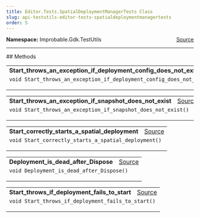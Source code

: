 ```yaml
---
title: Editor.Tests.SpatialDeploymentManagerTests Class
slug: api-testutils-editor-tests-spatialdeploymentmanagertests
order: 5
---
```


<p><b>Namespace:</b> Improbable.Gdk.TestUtils<span style="float: right"><a href="https://www.github.com/spatialos/gdk-for-unity/blob/0.3.3/workers/unity/Packages/io.improbable.gdk.testutils/Editor/Tests/SpatialDeploymentManagerTests.cs/#L9">Source</a></span></p>













</p>
<hr style="width:100%; border-top-color:#d8d8d8" />
## Methods


</p>


<table class="io-api-doc">    <tr>        <td class="io-api-doc-name"><a id="start-throws-an-exception-if-deployment-config-does-not-exist"></a><b>Start_throws_an_exception_if_deployment_config_does_not_exist</b></td>        <td class="io-api-doc-source"><a href="https://www.github.com/spatialos/gdk-for-unity/blob/0.3.3/workers/unity/Packages/io.improbable.gdk.testutils/Editor/Tests/SpatialDeploymentManagerTests.cs/#L12">Source</a></td>    </tr>    <tr>        <td class="io-api-doc-content" colspan="2"><code>void Start_throws_an_exception_if_deployment_config_does_not_exist()</code></p></td>    </tr></table>
<table class="io-api-doc">    <tr>        <td class="io-api-doc-name"><a id="start-throws-an-exception-if-snapshot-does-not-exist"></a><b>Start_throws_an_exception_if_snapshot_does_not_exist</b></td>        <td class="io-api-doc-source"><a href="https://www.github.com/spatialos/gdk-for-unity/blob/0.3.3/workers/unity/Packages/io.improbable.gdk.testutils/Editor/Tests/SpatialDeploymentManagerTests.cs/#L20">Source</a></td>    </tr>    <tr>        <td class="io-api-doc-content" colspan="2"><code>void Start_throws_an_exception_if_snapshot_does_not_exist()</code></p></td>    </tr></table>
<table class="io-api-doc">    <tr>        <td class="io-api-doc-name"><a id="start-correctly-starts-a-spatial-deployment"></a><b>Start_correctly_starts_a_spatial_deployment</b></td>        <td class="io-api-doc-source"><a href="https://www.github.com/spatialos/gdk-for-unity/blob/0.3.3/workers/unity/Packages/io.improbable.gdk.testutils/Editor/Tests/SpatialDeploymentManagerTests.cs/#L28">Source</a></td>    </tr>    <tr>        <td class="io-api-doc-content" colspan="2"><code>void Start_correctly_starts_a_spatial_deployment()</code></p></td>    </tr></table>
<table class="io-api-doc">    <tr>        <td class="io-api-doc-name"><a id="deployment-is-dead-after-dispose"></a><b>Deployment_is_dead_after_Dispose</b></td>        <td class="io-api-doc-source"><a href="https://www.github.com/spatialos/gdk-for-unity/blob/0.3.3/workers/unity/Packages/io.improbable.gdk.testutils/Editor/Tests/SpatialDeploymentManagerTests.cs/#L38">Source</a></td>    </tr>    <tr>        <td class="io-api-doc-content" colspan="2"><code>void Deployment_is_dead_after_Dispose()</code></p></td>    </tr></table>
<table class="io-api-doc">    <tr>        <td class="io-api-doc-name"><a id="start-throws-if-deployment-fails-to-start"></a><b>Start_throws_if_deployment_fails_to_start</b></td>        <td class="io-api-doc-source"><a href="https://www.github.com/spatialos/gdk-for-unity/blob/0.3.3/workers/unity/Packages/io.improbable.gdk.testutils/Editor/Tests/SpatialDeploymentManagerTests.cs/#L49">Source</a></td>    </tr>    <tr>        <td class="io-api-doc-content" colspan="2"><code>void Start_throws_if_deployment_fails_to_start()</code></p></td>    </tr></table>



